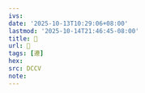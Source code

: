 ```yaml
---
ivs:
date: '2025-10-13T10:29:06+08:00'
lastmod: '2025-10-14T21:46:45-08:00'
title: 􂂖
url: 􂂖
tags: [遷]
hex: 
src: DCCV
note:
---
```

